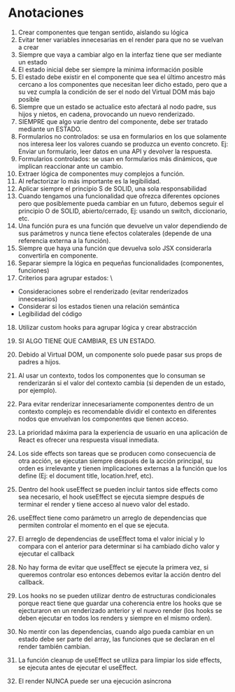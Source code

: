 # Anotaciones

1. Crear componentes que tengan sentido, aislando su lógica
2. Evitar tener variables innecesarias en el render para que no se vuelvan a crear
3. Siempre que vaya a cambiar algo en la interfaz tiene que ser mediante un estado
4. El estado inicial debe ser siempre la minima información posible
5. El estado debe existir en el componente que sea el último ancestro más cercano a los componentes que necesitan leer dicho estado, pero que a su vez cumpla la condición de ser el nodo del Virtual DOM más bajo posible
6. Siempre que un estado se actualice esto afectará al nodo padre, sus hijos y nietos, en cadena, provocando un nuevo renderizado.
7. SIEMPRE que algo varie dentro del componente, debe ser tratado mediante un ESTADO.
8. Formularios no controlados: se usa en formularios en los que solamente nos interesa leer los valores cuando se produzca un evento concreto. Ej: Enviar un formulario, leer datos en una API y devolver la respuesta.
9. Formularios controlados: se usan en formularios más dinámicos, que implican reaccionar ante un cambio.
10. Extraer lógica de componentes muy complejos a función.
11. Al refactorizar lo más importante es la legibilidad.
12. Aplicar siempre el principio S de SOLID, una sola responsabilidad
13. Cuando tengamos una funcionalidad que ofrezca diferentes opciones pero que posiblemente pueda cambiar en un futuro, debemos seguir el principio O de SOLID, abierto/cerrado, Ej: usando un switch, diccionario, etc.
14. Una función pura es una función que devuelve un valor dependiendo de sus parámetros y nunca tiene efectos colaterales (depende de una referencia externa a la función).
15. Siempre que haya una función que devuelva solo JSX considerarla convertirla en componente.
16. Separar siempre la lógica en pequeñas funcionalidades (componentes, funciones)
17. Criterios para agrupar estados: \

- Consideraciones sobre el renderizado (evitar renderizados innecesarios)
- Considerar si los estados tienen una relación semántica
- Legibilidad del código

18. Utilizar custom hooks para agrupar lógica y crear abstracción

19. SI ALGO TIENE QUE CAMBIAR, ES UN ESTADO.
20. Debido al Virtual DOM, un componente solo puede pasar sus props de padres a hijos.
21. Al usar un contexto, todos los componentes que lo consuman se renderizarán si el valor del contexto cambia (si dependen de un estado, por ejemplo).
22. Para evitar renderizar innecesariamente componentes dentro de un contexto complejo es recomendable dividir el contexto en diferentes nodos que envuelvan los componentes que tienen acceso.
23. La prioridad máxima para la experiencia de usuario en una aplicación de React es ofrecer una respuesta visual inmediata.
24. Los side effects son tareas que se producen como consecuencia de otra acción, se ejecutan siempre después de la acción principal, su orden es irrelevante y tienen implicaciones externas a la función que los define (Ej: el document title, location.href, etc).
25. Dentro del hook useEffect se pueden incluir tantos side effects como sea necesario, el hook useEffect se ejecuta siempre después de terminar el render y tiene acceso al nuevo valor del estado.
26. useEffect tiene como parámetro un arreglo de dependencias que permiten controlar el momento en el que se ejecuta.
27. El arreglo de dependencias de useEffect toma el valor inicial y lo compara con el anterior para determinar si ha cambiado dicho valor y ejecutar el callback
28. No hay forma de evitar que useEffect se ejecute la primera vez, si queremos controlar eso entonces debemos evitar la acción dentro del callback.
29. Los hooks no se pueden utilizar dentro de estructuras condicionales porque react tiene que guardar una coherencia entre los hooks que se ejecturaron en un renderizado anterior y el nuevo render (los hooks se deben ejecutar en todos los renders y siempre en el mismo orden).
30. No mentir con las dependencias, cuando algo pueda cambiar en un estado debe ser parte del array, las funciones que se declaran en el render también cambian.
31. La función cleanup de useEffect se utiliza para limpiar los side effects, se ejecuta antes de ejecutar el useEffect.
32. El render NUNCA puede ser una ejecución asíncrona
